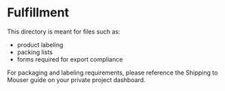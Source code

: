 # Fulfillment

This directory is meant for files such as:

* product labeling
* packing lists
* forms required for export compliance

For packaging and labeling requirements, please reference the Shipping to Mouser guide on your private project dashboard.
